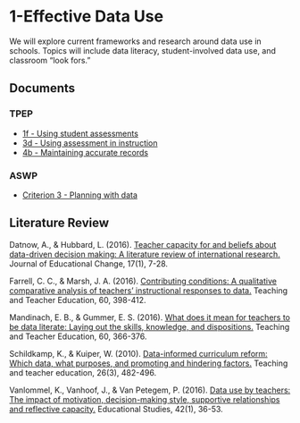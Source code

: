 # 1-Effective Data Use 

We will explore current frameworks and research around data use in schools. Topics will include data literacy, student-involved data use, and classroom “look fors.” 

## Documents ##
### TPEP ###
* [1f - Using student assessments](https://github.com/tlricherson/dataacademy/blob/master/documents/1f%20Using%20Student%20Assessments.pdf)
* [3d - Using assessment in instruction](https://github.com/tlricherson/dataacademy/blob/master/documents/3d%20Using%20Assessment%20in%20Instruction.pdf)
* [4b - Maintaining accurate records](https://github.com/tlricherson/dataacademy/blob/master/documents/4b%20Maintaining%20Accurate%20Records.pdf)

### ASWP ###
* [Criterion 3 - Planning with data](https://github.com/tlricherson/dataacademy/blob/master/documents/AWSP%20Criterion%203%20Planning%20with%20Data.pdf)

## Literature Review ##
Datnow, A., & Hubbard, L. (2016). [Teacher capacity for and beliefs about data-driven decision making: A literature review of international research.](https://link.springer.com/article/10.1007/s10833-015-9264-2) Journal of Educational Change, 17(1), 7-28.

Farrell, C. C., & Marsh, J. A. (2016). [Contributing conditions: A qualitative comparative analysis of teachers’ instructional responses to data.](http://www.sciencedirect.com/science/article/pii/S0742051X1630138X) Teaching and Teacher Education, 60, 398-412.

Mandinach, E. B., & Gummer, E. S. (2016). [What does it mean for teachers to be data literate: Laying out the skills, knowledge, and dispositions.](http://www.sciencedirect.com/science/article/pii/S0742051X16301391) Teaching and Teacher Education, 60, 366-376.

Schildkamp, K., & Kuiper, W. (2010). [Data-informed curriculum reform: Which data, what purposes, and promoting and hindering factors.](http://www.sciencedirect.com/science/article/pii/S0742051X09001322) Teaching and teacher education, 26(3), 482-496.

Vanlommel, K., Vanhoof, J., & Van Petegem, P. (2016). [Data use by teachers: The impact of motivation, decision-making style, supportive relationships and reflective capacity.](http://www.tandfonline.com/doi/abs/10.1080/03055698.2016.1148582) Educational Studies, 42(1), 36-53.
